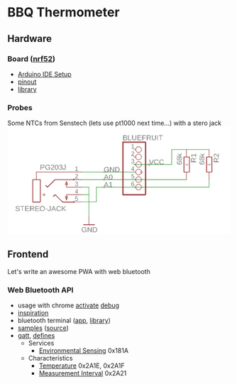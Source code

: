 # BBQ Thermometer

## Hardware

### Board ([nrf52](https://www.adafruit.com/product/3406))

* [Arduino IDE Setup](https://learn.adafruit.com/bluefruit-nrf52-feather-learning-guide/arduino-bsp-setup)
* [pinout](https://learn.adafruit.com/bluefruit-nrf52-feather-learning-guide/device-pinout)
* [library](https://github.com/adafruit/Adafruit_nRF52_Arduino/)

### Probes

Some NTCs from Senstech (lets use pt1000 next time...) with a stero jack
![schematic](hardware/schematic.png)

## Frontend

Let's write an awesome PWA with web bluetooth

### Web Bluetooth API

* usage with chrome [activate](chrome://flags/#enable-experimental-web-platform-features) [debug](chrome://bluetooth-internals)
* [inspiration](https://www.youtube.com/watch?v=_4nrh6mTt4E&feature=youtu.be&t=8h19m47s)
* bluetooth terminal ([app](https://github.com/1oginov/Web-Bluetooth-Terminal), [library](https://github.com/1oginov/bluetooth-terminal))
* [samples](https://googlechrome.github.io/samples/web-bluetooth/) ([source](https://github.com/GoogleChrome/samples/tree/gh-pages/web-bluetooth))
* [gatt](https://www.bluetooth.com/specifications/gatt/services), [defines](https://github.com/adafruit/Adafruit_nRF52_Arduino/blob/master/libraries/Bluefruit52Lib/src/BLEUuid.h)
  * Services
    * [Environmental Sensing](https://www.bluetooth.com/specifications/gatt/viewer?attributeXmlFile=org.bluetooth.service.environmental_sensing.xml)  0x181A
  * Characteristics
    * [Temperature](https://www.bluetooth.com/specifications/gatt/viewer?attributeXmlFile=.bluetooth.characteristic.temperature.xml) 0x2A1E, 0x2A1F
    * [Measurement Interval](https://www.bluetooth.com/specifications/gatt/viewer?attributeXmlFile=org.bluetooth.characteristic.measurement_interval.xml) 0x2A21
